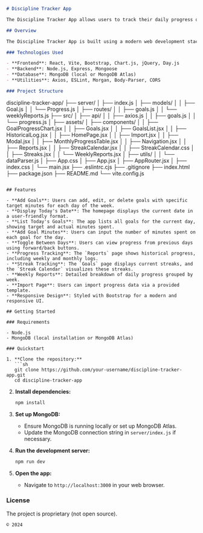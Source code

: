 ```markdown
# Discipline Tracker App

The Discipline Tracker App allows users to track their daily progress on personal goals, enabling them to see how their discipline evolves over time. The app provides an intuitive interface for goal management and progress tracking, fostering accountability and motivation.

## Overview

The Discipline Tracker App is built using a modern web development stack, combining a React frontend with a Node.js and Express backend, and MongoDB for data storage. The app uses Vite for fast development and hot reloading, and Bootstrap for responsive, professional styling. The architecture is designed to be scalable and maintainable, with a clear separation of concerns between the frontend and backend components.

### Technologies Used

- **Frontend**: React, Vite, Bootstrap, Chart.js, jQuery, Day.js
- **Backend**: Node.js, Express, Mongoose
- **Database**: MongoDB (local or MongoDB Atlas)
- **Utilities**: Axios, ESLint, Morgan, Body-Parser, CORS

### Project Structure

```
discipline-tracker-app/
├── server/
│   ├── index.js
│   ├── models/
│   │   ├── Goal.js
│   │   └── Progress.js
│   ├── routes/
│   │   ├── goals.js
│   │   └── weeklyReports.js
├── src/
│   ├── api/
│   │   ├── axios.js
│   │   ├── goals.js
│   │   └── progress.js
│   ├── assets/
│   ├── components/
│   │   ├── GoalProgressChart.jsx
│   │   ├── Goals.jsx
│   │   ├── GoalsList.jsx
│   │   ├── HistoricalLog.jsx
│   │   ├── HomePage.jsx
│   │   ├── Import.jsx
│   │   ├── Modal.jsx
│   │   ├── MonthlyProgressTable.jsx
│   │   ├── Navigation.jsx
│   │   ├── Reports.jsx
│   │   ├── StreakCalendar.jsx
│   │   ├── StreakCalendar.css
│   │   ├── Streaks.jsx
│   │   └── WeeklyReports.jsx
│   ├── utils/
│   │   └── dataParser.js
│   ├── App.css
│   ├── App.jsx
│   ├── AppRouter.jsx
│   ├── index.css
│   └── main.jsx
├── .eslintrc.cjs
├── .gitignore
├── index.html
├── package.json
├── README.md
└── vite.config.js
```

## Features

- **Add Goals**: Users can add, edit, or delete goals with specific target minutes for each day of the week.
- **Display Today's Date**: The homepage displays the current date in a user-friendly format.
- **List Today's Goals**: The app lists all goals for the current day, showing target and actual minutes spent.
- **Add Goal Minutes**: Users can input the number of minutes spent on each goal for the day.
- **Toggle Between Days**: Users can view progress from previous days using forward/back buttons.
- **Progress Tracking**: The `Reports` page shows historical progress, including weekly and monthly logs.
- **Streak Tracking**: The `Goals` page displays current streaks, and the `Streak Calendar` visualizes these streaks.
- **Weekly Reports**: Detailed breakdown of daily progress grouped by week.
- **Import Page**: Users can import progress data via a provided template.
- **Responsive Design**: Styled with Bootstrap for a modern and responsive UI.

## Getting Started

### Requirements

- Node.js
- MongoDB (local installation or MongoDB Atlas)

### Quickstart

1. **Clone the repository:**
   ```sh
   git clone https://github.com/your-username/discipline-tracker-app.git
   cd discipline-tracker-app
   ```

2. **Install dependencies:**
   ```sh
   npm install
   ```

3. **Set up MongoDB:**
   - Ensure MongoDB is running locally or set up MongoDB Atlas.
   - Update the MongoDB connection string in `server/index.js` if necessary.

4. **Run the development server:**
   ```sh
   npm run dev
   ```

5. **Open the app:**
   - Navigate to `http://localhost:3000` in your web browser.

### License

The project is proprietary (not open source). 

```
© 2024
```
```